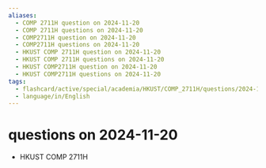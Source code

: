 ```yaml
---
aliases:
  - COMP 2711H question on 2024-11-20
  - COMP 2711H questions on 2024-11-20
  - COMP2711H question on 2024-11-20
  - COMP2711H questions on 2024-11-20
  - HKUST COMP 2711H question on 2024-11-20
  - HKUST COMP 2711H questions on 2024-11-20
  - HKUST COMP2711H question on 2024-11-20
  - HKUST COMP2711H questions on 2024-11-20
tags:
  - flashcard/active/special/academia/HKUST/COMP_2711H/questions/2024-11-20
  - language/in/English
---
```


# questions on 2024-11-20

- HKUST COMP 2711H
